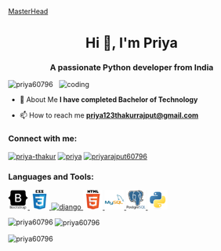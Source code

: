 [MasterHead](https://contentstatic.techgig.com/photo/82905582/5-must-have-python-developer-skills-to-be-successful.jpg?91397)
<h1 align="center">Hi 👋, I'm Priya</h1>

<h3 align="center">A passionate Python developer from India</h3>
<img align="right" alt="coding"width="400" src="https://user-images.githubusercontent.com/55389276/140866485-8fb1c876-9a8f-4d6a-98dc-08c4981eaf70.gif"

<p align="left"> <img src="httabel=Profile%20views&color=0e75b6&style=flat" alt="priya60796" /> </p>

- 💬 About Me **I have completed Bachelor of Technology**

- 📫 How to reach me **priya123thakurrajput@gmail.com**

<h3 align="left">Connect with me:</h3>
<p align="left">
<a href="https://linkedin.com/in/priya-thakur" target="blank"><img align="center" src="https://raw.githubusercontent.com/rahuldkjain/github-profile-readme-generator/master/src/images/icons/Social/linked-in-alt.svg" alt="priya-thakur" height="30" width="40" /></a>
<a href="https://stackoverflow.com/users/priya" target="blank"><img align="center" src="https://raw.githubusercontent.com/rahuldkjain/github-profile-readme-generator/master/src/images/icons/Social/stack-overflow.svg" alt="priya" height="30" width="40" /></a>
<a href="https://instagram.com/priyarajput60796" target="blank"><img align="center" src="https://raw.githubusercontent.com/rahuldkjain/github-profile-readme-generator/master/src/images/icons/Social/instagram.svg" alt="priyarajput60796" height="30" width="40" /></a>
</p>

<h3 align="left">Languages and Tools:</h3>
<p align="left"> <a href="https://getbootstrap.com" target="_blank" rel="noreferrer"> <img src="https://raw.githubusercontent.com/devicons/devicon/master/icons/bootstrap/bootstrap-plain-wordmark.svg" alt="bootstrap" width="40" height="40"/> </a> <a href="https://www.w3schools.com/css/" target="_blank" rel="noreferrer"> <img src="https://raw.githubusercontent.com/devicons/devicon/master/icons/css3/css3-original-wordmark.svg" alt="css3" width="40" height="40"/> </a> <a href="https://www.djangoproject.com/" target="_blank" rel="noreferrer"> <img src="https://cdn.worldvectorlogo.com/logos/django.svg" alt="django" width="40" height="40"/> </a> <a href="https://www.w3.org/html/" target="_blank" rel="noreferrer"> <img src="https://raw.githubusercontent.com/devicons/devicon/master/icons/html5/html5-original-wordmark.svg" alt="html5" width="40" height="40"/> </a> <a href="https://www.mysql.com/" target="_blank" rel="noreferrer"> <img src="https://raw.githubusercontent.com/devicons/devicon/master/icons/mysql/mysql-original-wordmark.svg" alt="mysql" width="40" height="40"/> </a> <a href="https://www.postgresql.org" target="_blank" rel="noreferrer"> <img src="https://raw.githubusercontent.com/devicons/devicon/master/icons/postgresql/postgresql-original-wordmark.svg" alt="postgresql" width="40" height="40"/> </a> <a href="https://www.python.org" target="_blank" rel="noreferrer"> <img src="https://raw.githubusercontent.com/devicons/devicon/master/icons/python/python-original.svg" alt="python" width="40" height="40"/> </a> </p>

<p><img align="left" src="https://github-readme-stats.vercel.app/api/top-langs?username=priya60796&show_icons=true&locale=en&layout=compact" alt="priya60796" /></p>

<p>&nbsp;<img align="center" src="https://github-readme-stats.vercel.app/api?username=priya60796&show_icons=true&locale=en" alt="priya60796" /></p>

<p><img align="center" src="https://github-readme-streak-stats.herokuapp.com/?user=priya60796&" alt="priya60796" /></p>
